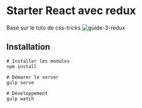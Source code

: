 # Starter React avec redux

  Basé sur le tuto de css-tricks ![guide-3-redux](https://github.com/bradwestfall/CSS-Tricks-React-Series/tree/master/guide-3-redux)

## Installation

```
# Installer les modules
npm install

# Démarer le server
gulp serve

# Développement
gulp watch

```